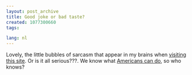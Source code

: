 ```yaml
---
layout: post_archive
title: Good joke or bad taste?
created: 1077300660
tags:

lang: nl
---
```

Lovely, the little bubbles of sarcasm that appear in my brains when [visiting this site](http://www.bushislord.com/). Or is it all serious???. We know what [Americans can do](http://www.thepillaronline.com/articles/88.html), so who knows?

